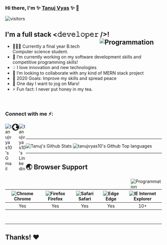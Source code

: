 ### Hi there, I'm ✨ [Tanuj Vyas](https://5f274333bc72d802a94fb279--priceless-chandrasekhar-e408e4.netlify.app/) ✨  👋 
![visitors](https://visitor-badge.laobi.icu/badge?page_id=tanujvyas10.tanujvyas10)
## I'm a full stack <𝚍𝚎𝚟𝚎𝚕𝚘𝚙𝚎𝚛 />! <img align="right" src="https://i2.wp.com/allhtaccess.info/wp-content/uploads/2018/03/programming.gif?fit=1281%2C716&ssl=1" alt="Programmation" width="200" />
- 👨🏻‍💻 Currently a final year B.tech Computer science student.
- 🔭 I’m currently working on my software development skills and competitive programming skills!
- 💡 I love innovation and new technologies
- 👯 I’m looking to collaborate with any kind of MERN stack project
- 🥅 2020 Goals: Improve my skills and spread peace
- 🚀 One day I want to jog on Mars!
- ⚡ Fun fact: I never put honey in my tea.

<br />


### Connect with me ⚡:
[<img align="left" alt="tanujvyas10's Gmail" width="22px" src="https://cdn.jsdelivr.net/npm/simple-icons@v3/icons/gmail.svg" />](mailto:tanujvyas10@gmail.com)
[<img align="left" alt="tanujvyas10's Portfolio" width="22px" src="https://raw.githubusercontent.com/iconic/open-iconic/master/svg/globe.svg" />](https://5f274333bc72d802a94fb279--priceless-chandrasekhar-e408e4.netlify.app/)
[<img align="left" alt="tanujvyas10's Linkedin" width="22px" src="https://cdn.jsdelivr.net/npm/simple-icons@v3/icons/linkedin.svg" />](https://www.linkedin.com/in/tanuj-vyas-994b26151/)

<br /><br />


---

<img alt="Tanuj's Github Stats" src="https://github-readme-stats.vercel.app/api?username=tanujvyas10&show_icons=true&hide_border=true" />

<img alt="tanujvyas10's Github Top languages" src="https://github-readme-stats.vercel.app/api/top-langs/?username=tanujvyas10&layout=compact&hide_border=true" />

---

## 🌏 Browser Support

<img align="right" src="https://i.giphy.com/media/26ufdipQqU2lhNA4g/giphy.webp" alt="Programmation" width="100" />

| <img src="https://user-images.githubusercontent.com/1215767/34348387-a2e64588-ea4d-11e7-8267-a43365103afe.png" alt="Chrome" width="16px" height="16px" /> Chrome | <img src="https://user-images.githubusercontent.com/1215767/34348383-9e7ed492-ea4d-11e7-910c-03b39d52f496.png" alt="Firefox" width="16px" height="16px" /> Firefox | <img src="https://user-images.githubusercontent.com/1215767/34348394-a981f892-ea4d-11e7-9156-d128d58386b9.png" alt="Safari" width="16px" height="16px" /> Safari | <img src="https://user-images.githubusercontent.com/1215767/34348380-93e77ae8-ea4d-11e7-8696-9a989ddbbbf5.png" alt="Edge" width="16px" height="16px" /> Edge | <img src="https://user-images.githubusercontent.com/1215767/34348590-250b3ca2-ea4f-11e7-9efb-da953359321f.png" alt="IE" width="16px" height="16px" /> Internet Explorer |
| :---------: | :---------: | :---------: | :---------: | :---------: |
| Yes | Yes | Yes | Yes | 10+ |

<br />

---


Thanks! :heart:
---
